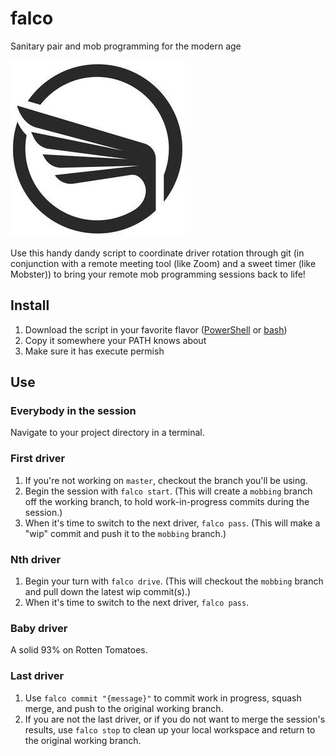 # falco
Sanitary pair and mob programming for the modern age

![](icon.jpg)

Use this handy dandy script to coordinate driver rotation through git (in conjunction with a remote meeting tool (like Zoom) and a sweet timer (like Mobster)) to bring your remote mob programming sessions back to life!

## Install

1. Download the script in your favorite flavor ([PowerShell](falco.ps1) or [bash](falco.sh))
1. Copy it somewhere your PATH knows about
1. Make sure it has execute permish

## Use

### Everybody in the session
Navigate to your project directory in a terminal.

### First driver
1. If you're not working on `master`, checkout the branch you'll be using.
1. Begin the session with `falco start`. (This will create a `mobbing` branch off the working branch, to hold work-in-progress commits during the session.)
1. When it's time to switch to the next driver, `falco pass`. (This will make a "wip" commit and push it to the `mobbing` branch.)

### Nth driver
1. Begin your turn with `falco drive`. (This will checkout the `mobbing` branch and pull down the latest wip commit(s).)
1. When it's time to switch to the next driver, `falco pass`.

### Baby driver
A solid 93% on Rotten Tomatoes.

### Last driver
1. Use `falco commit "{message}"` to commit work in progress, squash merge, and push to the original working branch.
2. If you are not the last driver, or if you do not want to merge the session's results, use `falco stop` to clean up your local workspace and return to the original working branch.